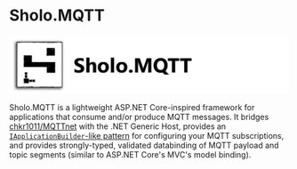 # Sholo.MQTT

![image](/images/Banner.png)

Sholo.MQTT is a lightweight ASP.NET Core-inspired framework for applications that consume and/or produce
MQTT messages.  It bridges [chkr1011/MQTTnet](https://github.com/chkr1011/MQTTnet) with the .NET Generic Host,
provides an [`IApplicationBuilder`-like pattern](https://docs.microsoft.com/en-us/aspnet/core/fundamentals/middleware/?view=aspnetcore-5.0)
for configuring your MQTT subscriptions, and provides strongly-typed, validated databinding of MQTT payload and topic segments (similar to
ASP.NET Core's MVC's model binding).
